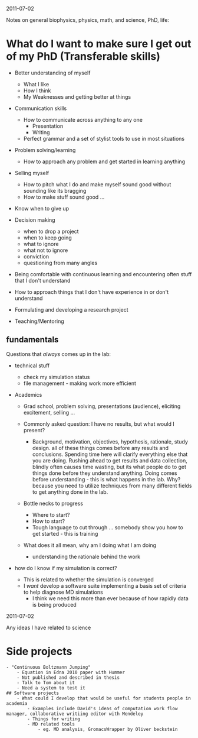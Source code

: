 2011-07-02

Notes on general biophysics, physics, math, and science, PhD, life:

# What do I want to make sure I get out of my PhD (Transferable skills)
* Better understanding of myself
	- What I like
	- How I think
	- My Weaknesses and getting better at things

* Communication skills
	- How to communicate across anything to any one
		- Presentation
		- Writing
	- Perfect grammar and a set of stylist tools to use in most situations

* Problem solving/learning
	- How to approach any problem and get started in learning anything

* Selling myself
	- How to pitch what I do and make myself sound good without sounding like its bragging
	- How to make stuff sound good ...

* Know when to give up

* Decision making
	- when to drop a project 
	- when to keep going
	- what to ignore
	- what not to ignore
	- conviction
	- questioning from many angles

* Being comfortable with continuous learning and encountering often stuff that I don't understand

* How to approach things that I don't have experience in or don't understand

* Formulating and developing a research project

* Teaching/Mentoring


## fundamentals
Questions that *always* comes up in the lab:
- technical stuff
	- check my simulation status
	- file management - making work more efficient

- Academics
	- Grad school, problem solving, presentations (audience), eliciting excitement, selling ...
	- Commonly asked question: I have no results, but what would I present?
		- Background, motivation, objectives, hypothesis, rationale, study design. all of these things comes before any results and conclusions.  Spending time here will clarify everything else that you are doing. Rushing ahead to get results and data collection, blindly often causes time wasting, but its what people do to get things done before they understand anything.  Doing comes before understanding - this is what happens in the lab. Why? because you need to utilize techniques from many different fields to get anything done in the lab.
	- Bottle necks to progress
		- Where to start?
		- How to start?
		- Tough language to cut through ... somebody show you how to get started - this is training
		
	- What does it all mean, why am I doing what I am doing
		- understanding the rationale behind the work
- how do I know if my simulation is correct?
	- This is related to whether the simulation is converged
	- I *want* develop a software suite implementing a basis set of criteria to help diagnose MD simulations
		- I think we need this more than ever because of how rapidly data is being produced
		
		
2011-07-02

Any ideas I have related to science

# Side projects
	- "Continuous Boltzmann Jumping"
		- Equation in Edna 2010 paper with Hummer
		- Not published and described in thesis
		- Talk to Tom about it
		- Need a system to test it
	## Software projects
		- What could I develop that would be useful for students people in academia
			- Examples include David's ideas of computation work flow manager, collaborative writiing editor with Mendeley
			- Things for writing
			- MD related tools
				- eg. MD analysis, GromacsWrapper by Oliver beckstein